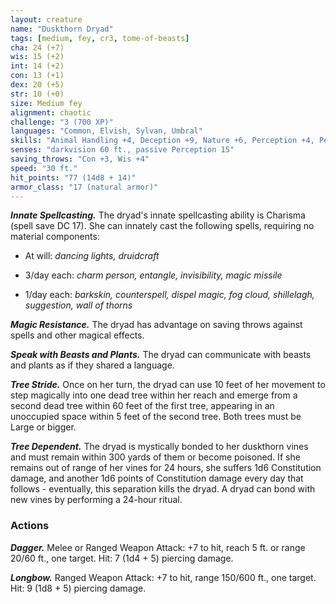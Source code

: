 ```yaml
---
layout: creature
name: "Duskthorn Dryad"
tags: [medium, fey, cr3, tome-of-beasts]
cha: 24 (+7)
wis: 15 (+2)
int: 14 (+2)
con: 13 (+1)
dex: 20 (+5)
str: 10 (+0)
size: Medium fey
alignment: chaotic
challenge: "3 (700 XP)"
languages: "Common, Elvish, Sylvan, Umbral"
skills: "Animal Handling +4, Deception +9, Nature +6, Perception +4, Persuasion +9, Stealth +7"
senses: "darkvision 60 ft., passive Perception 15"
saving_throws: "Con +3, Wis +4"
speed: "30 ft."
hit_points: "77 (14d8 + 14)"
armor_class: "17 (natural armor)"
---
```


***Innate Spellcasting.*** The dryad's innate spellcasting ability is Charisma (spell save DC 17). She can innately cast the following spells, requiring no material components:

* At will: <i>dancing lights, druidcraft</i>

* 3/day each: <i>charm person, entangle, invisibility, magic missile</i>

* 1/day each: <i>barkskin, counterspell, dispel magic, fog cloud, shillelagh, suggestion, wall of thorns</i>

***Magic Resistance.*** The dryad has advantage on saving throws against spells and other magical effects.

***Speak with Beasts and Plants.*** The dryad can communicate with beasts and plants as if they shared a language.

***Tree Stride.*** Once on her turn, the dryad can use 10 feet of her movement to step magically into one dead tree within her reach and emerge from a second dead tree within 60 feet of the first tree, appearing in an unoccupied space within 5 feet of the second tree. Both trees must be Large or bigger.

***Tree Dependent.*** The dryad is mystically bonded to her duskthorn vines and must remain within 300 yards of them or become poisoned. If she remains out of range of her vines for 24 hours, she suffers 1d6 Constitution damage, and another 1d6 points of Constitution damage every day that follows - eventually, this separation kills the dryad. A dryad can bond with new vines by performing a 24-hour ritual.

### Actions

***Dagger.*** Melee or Ranged Weapon Attack: +7 to hit, reach 5 ft. or range 20/60 ft., one target. Hit: 7 (1d4 + 5) piercing damage.

***Longbow.*** Ranged Weapon Attack: +7 to hit, range 150/600 ft., one target. Hit: 9 (1d8 + 5) piercing damage.

